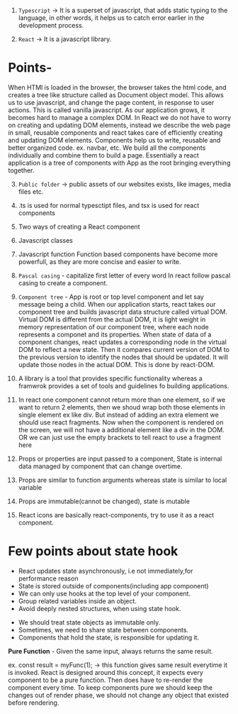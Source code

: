 1. `Typescript` -> It is a superset of javascript, that adds static typing to the language, in other words, it helps us to catch error earlier in the development process.

2. `React` -> It is a javascript library.

# Points-

When HTMl is loaded in the browser, the browser takes the html code, and creates a tree like structure called as Document object model. This allows us to use javascript, and change the page content, in response to user actions. This is called vanilla javascript. As our application grows, it becomes hard to manage a complex DOM.
In React we do not have to worry on creating and updating DOM elements, instead we describe the web page in small, reusable components and react takes care of efficiently creating and updating DOM elements. Components help us to write, reusable and better organized code. ex. navbar, etc. We build all the components individually and combine them to build a page. Essentially a react application is a tree of components with App as the root bringing everything together.

3. `Public folder` -> public assets of our websites exists, like images, media files etc.

4. .ts is used for normal typesctipt files, and tsx is used for react components

5. Two ways of creating a React component
6. Javascript classes
7. Javascript function
   Function based components have become more powerfull, as they are more concise and easier to write.

8. `Pascal casing` - capitalize first letter of every word
   In react follow pascal casing to create a component.

9. `Component tree` - App is root or top level component and let say message being a child. When our application starts, react takes our component tree and builds javascript data structure called virtual DOM. Virtual DOM is different from the actual DOM, it is light weight in memory representation of our component tree, where each node represents a componet and its properties. When state of data of a component changes, react updates a corresponding node in the virtual DOM to reflect a new state. Then it compares current version of DOM to the previous version to identify the nodes that should be updated. It will update those nodes in the actual DOM. This is done by react-DOM.

10. A library is a tool that provides specific functionality whereas a framwrok provides a set of tools and guidelines fo building applications.

11. In react one component cannot return more than one element, so if we want to return 2 elements, then we shoud wrap both those elements in single element ex like div. But instead of adding an extra element we should use react fragments. Now when the component is rendered on the screen, we will not have a additional element like a div in the DOM. OR we can just use the empty brackets to tell react to use a fragment here

12. Props or properties are input passed to a component, State is internal data managed by component that can change overtime.

13. Props are similar to function arguments whereas state is similar to local variable

14. Props are immutable(cannot be changed), state is mutable

15. React icons are basically react-components, try to use it as a react component.

# Few points about state hook

- React updates state asynchronously, i.e not immediately,for performance reason
- State is stored outside of components(including app component)
- We can only use hooks at the top level of your component.
- Group related variables inside an object.
- Avoid deeply nested structures, when using state hook.

* We should treat state objects as immutable only.
* Sometimes, we need to share state between components.
* Components that hold the state, is responsible for updating it.

**Pure Function** - Given the same input, always returns the same result.

ex. const result = myFunc(1); -> this function gives same result everytime it is invoked.
React is designed around this concept, it expects every component to be a pure function. Then does have to re-render the component every time. To keep components pure we should keep the changes out of render phase, we should not change any object that existed before rendering.
